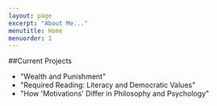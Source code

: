 ```yaml
---
layout: page
excerpt: "About Me..."
menutitle: Home
menuorder: 1
---
```


##Current Projects

- "Wealth and Punishment"
- "Required Reading: Literacy and Democratic Values"
- "How 'Motivations' Differ in Philosophy and Psychology"
